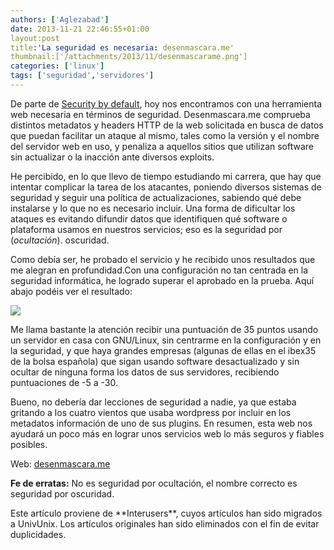 ```yaml
---
authors: ['Aglezabad']
date: 2013-11-21 22:46:55+01:00
layout:post
title:'La seguridad es necesaria: desenmascara.me'
thumbnail:['/attachments/2013/11/desenmascarame.png']
categories: ['linux']
tags: ['seguridad','servidores']
---
```


De parte de [Security by default](http://www.securitybydefault.com/2013/01/grandes-empresas-sobre-pequenas-y.html), hoy nos encontramos con una herramienta web necesaria en términos de seguridad. Desenmascara.me comprueba distintos metadatos y headers HTTP de la web solicitada en busca de datos que puedan facilitar un ataque al mismo, tales como la versión y el nombre del servidor web en uso, y penaliza a aquellos sitios que utilizan software sin actualizar o la inacción ante diversos exploits.

He percibido, en lo que llevo de tiempo estudiando mi carrera, que hay que intentar complicar la tarea de los atacantes, poniendo diversos sistemas de seguridad y seguir una política de actualizaciones, sabiendo qué debe instalarse y lo que no es necesario incluir. Una forma de dificultar los ataques es evitando difundir datos que identifiquen qué software o plataforma usamos en nuestros servicios; eso es la seguridad por (_ocultación_). oscuridad.

Como debía ser, he probado el servicio y he recibido unos resultados que me alegran en profundidad.Con una configuración no tan centrada en la seguridad informática, he logrado superar el aprobado en la prueba. Aquí abajo podéis ver el resultado:

<img class="img-responsive img-rounded" style="display:block; margin: 0 auto;" src="/img/placeholder.gif" data-original="/attachments/2013/11/desenmascarame.png">

Me llama bastante la atención recibir una puntuación de 35 puntos usando un servidor en casa con GNU/Linux, sin centrarme en la configuración y en la seguridad, y que haya grandes empresas (algunas de ellas en el ibex35 de la bolsa española) que sigan usando software desactualizado y sin ocultar de ninguna forma los datos de sus servidores, recibiendo puntuaciones de -5 a -30.

Bueno, no debería dar lecciones de seguridad a nadie, ya que estaba gritando a los cuatro vientos que usaba wordpress por incluir en los metadatos información de uno de sus plugins. En resumen, esta web nos ayudará un poco más en lograr unos servicios web lo más seguros y fiables posibles.

Web: [desenmascara.me](http://desenmascara.me)

**Fe de erratas:** No es seguridad por ocultación, el nombre correcto es seguridad por oscuridad.

<div class="alert alert-info">
Este artículo proviene de **Interusers**, cuyos artículos han sido migrados a UnivUnix. Los artículos originales han sido eliminados con el fin de evitar duplicidades. 
</div>